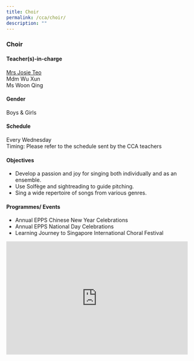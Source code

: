 ```yaml
---
title: Choir
permalink: /cca/choir/
description: ""
---
```

### Choir

#### Teacher(s)-in-charge

[Mrs Josie Teo](mailto:hsieh_josie@moe.edu.sg)  
Mdm Wu Xun  
Ms Woon Qing  
  

#### Gender

Boys &amp; Girls

  

#### Schedule

Every Wednesday&nbsp;  
Timing: Please refer to the schedule sent by the CCA teachers  

#### Objectives

*   Develop a passion and joy for singing both individually and as an ensemble.
*   Use Solfège and sightreading to guide pitching.
*   Sing a wide repertoire of songs from various genres.

#### Programmes/ Events

  
*   Annual EPPS Chinese New Year Celebrations
*   Annual EPPS National Day Celebrations
*   Learning Journey to Singapore International Choral Festival

<iframe allowfullscreen="true" height="299" width="480" frameborder="0" src="https://docs.google.com/presentation/d/e/2PACX-1vQHG4yjS-SabDxJSXaVEklkMNrYwMbTqVvyYsY1qv8JuYYMw92FTXtx065IAR8KpFX_v0ghzo0SrG3p/embed?start=false&amp;loop=false&amp;delayms=5000"></iframe>